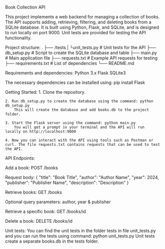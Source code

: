 Book Collection API

This project implements a web backend for managing a collection of books.
The API supports adding, retrieving, filtering, and deleting books from a SQLite database.
It is built using Python, Flask, and SQLite, and is designed to run locally on port 9000. Unit tests are provided for testing the API functionality.


Project structure:
.
├── /tests
|    └unit_tests.py           # Unit tests for the API
├── db_setup.py               # Script to create the SQLite database and table
├── main.py                   # Main application file
├── requests.txt              # Example API requests for testing
├── requirements.txt          # List of dependencies
└── README.md

Requirements and dependencies:
Python 3.x
Flask
SQLite3

The necessary dependencies can be installed using: pip install Flask

Getting Started:
    1. Clone the repository.

    2. Run db_setup.py to create the database using the command: python db_setup.py
        This will create the database and add books.db to the project folder.

    3. Start the Flask server using the command: python main.py
        You will get a prompt in your terminal and the API will run locally on http://localhost:9000

    4. Now you can interact with the API using tools such as Postman or curl. The file requests.txt contains requests that can be used to test the API.

API Endpoints:

Add a book:
POST /books

Request body:
{
  "title": "Book Title",
  "author": "Author Name",
  "year": 2024,
  "publisher": "Publisher Name",
  "description": "Description"
}

Retrieve books:
GET /books

Optional query parameters: author, year & publisher

Retrieve a specific book:
GET /books/id

Delete  a book:
DELETE /books/id

Unit tests: 
You can find the unit tests in the folder tests in file unit_tests.py and you can run the tests using command: python unit_tests.py
Unit tests create a separate books.db in the tests folder.